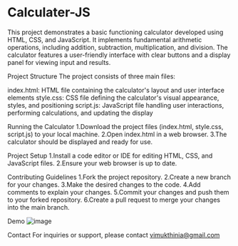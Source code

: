 # Calculater-JS
This project demonstrates a basic functioning calculator developed using HTML, CSS, and JavaScript. It implements fundamental arithmetic operations, including addition, subtraction, multiplication, and division. The calculator features a user-friendly interface with clear buttons and a display panel for viewing input and results.

Project Structure
The project consists of three main files:

index.html: HTML file containing the calculator's layout and user interface elements
style.css: CSS file defining the calculator's visual appearance, styles, and positioning
script.js: JavaScript file handling user interactions, performing calculations, and updating the display

Running the Calculator
1.Download the project files (index.html, style.css, script.js) to your local machine.
2.Open index.html in a web browser.
3.The calculator should be displayed and ready for use.

Project Setup
1.Install a code editor or IDE for editing HTML, CSS, and JavaScript files.
2.Ensure your web browser is up to date.

Contributing Guidelines
1.Fork the project repository.
2.Create a new branch for your changes.
3.Make the desired changes to the code.
4.Add comments to explain your changes.
5.Commit your changes and push them to your forked repository.
6.Create a pull request to merge your changes into the main branch.

Demo
![image](https://github.com/VimukthiniAttanayaka/Calculater-JS/assets/73266263/2601d15d-bb36-41de-8567-d94c660b078a)

Contact
For inquiries or support, please contact vimukthinia@gmail.com
